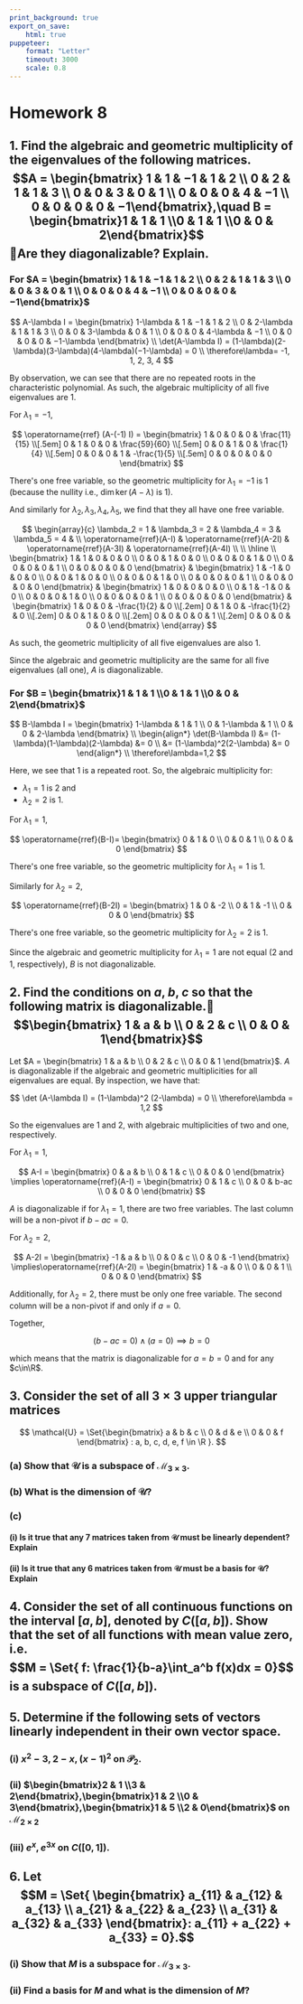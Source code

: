 ```yaml
---
print_background: true
export_on_save:
    html: true
puppeteer:
    format: "Letter"
    timeout: 3000
    scale: 0.8
---
```


# Homework 8

## 1. Find the algebraic and geometric multiplicity of the eigenvalues of the following matrices. $$A = \begin{bmatrix}    1 & 1 & −1 & 1 & 2 \\    0 & 2 & 1 & 1 & 3 \\    0 & 0 & 3 & 0 & 1 \\    0 & 0 & 0 & 4 & −1 \\    0 & 0 & 0 & 0 & −1\end{bmatrix},\quad B = \begin{bmatrix}1 & 1 & 1 \\0 & 1 & 1 \\0 & 0 & 2\end{bmatrix}$$Are they diagonalizable? Explain.

### For $A = \begin{bmatrix}    1 & 1 & −1 & 1 & 2 \\    0 & 2 & 1 & 1 & 3 \\    0 & 0 & 3 & 0 & 1 \\    0 & 0 & 0 & 4 & −1 \\    0 & 0 & 0 & 0 & −1\end{bmatrix}$

$$
A-\lambda I = \begin{bmatrix}
    1-\lambda & 1 & −1 & 1 & 2 \\
    0 & 2-\lambda & 1 & 1 & 3 \\
    0 & 0 & 3-\lambda & 0 & 1 \\
    0 & 0 & 0 & 4-\lambda & −1 \\
    0 & 0 & 0 & 0 & −1-\lambda
\end{bmatrix} \\
\det(A-\lambda I) =
(1-\lambda)(2-\lambda)(3-\lambda)(4-\lambda)(−1-\lambda) = 0 \\
\therefore\lambda= -1, 1, 2, 3, 4
$$

By observation, we can see that there are no repeated roots in the characteristic polynomial. As such, the algebraic multiplicity of all five eigenvalues are $1$.

For $\lambda_1=-1$,

$$
\operatorname{rref} (A-(-1) I) = \begin{bmatrix}
    1 & 0 & 0 & 0 & \frac{11}{15} \\[.5em]
    0 & 1 & 0 & 0 & \frac{59}{60} \\[.5em]
    0 & 0 & 1 & 0 & \frac{1}{4} \\[.5em]
    0 & 0 & 0 & 1 & -\frac{1}{5} \\[.5em]
    0 & 0 & 0 & 0 & 0
\end{bmatrix}
$$

There's one free variable, so the geometric multiplicity for $\lambda_1 = -1$ is $1$ (because the nullity i.e., $\dim\ker (A-\lambda)$ is $1$).

And similarly for $\lambda_2,\lambda_3,\lambda_4,\lambda_5$, we find that they all have one free variable.

$$
\begin{array}{c}
    \lambda_2 = 1 &
    \lambda_3 = 2 &
    \lambda_4 = 3 &
    \lambda_5 = 4 & \\
    \operatorname{rref}(A-I) &
    \operatorname{rref}(A-2I) &
    \operatorname{rref}(A-3I) &
    \operatorname{rref}(A-4I) \\
    \\ \hline \\
    \begin{bmatrix}
        1 & 1 & 0 & 0 & 0 \\
        0 & 0 & 1 & 0 & 0 \\
        0 & 0 & 0 & 1 & 0 \\
        0 & 0 & 0 & 0 & 1 \\
        0 & 0 & 0 & 0 & 0
    \end{bmatrix} &
    \begin{bmatrix}
        1 & -1 & 0 & 0 & 0 \\
        0 & 0 & 1 & 0 & 0 \\
        0 & 0 & 0 & 1 & 0 \\
        0 & 0 & 0 & 0 & 1 \\
        0 & 0 & 0 & 0 & 0
    \end{bmatrix} &
    \begin{bmatrix}
        1 & 0 & 0 & 0 & 0 \\
        0 & 1 & -1 & 0 & 0 \\
        0 & 0 & 0 & 1 & 0 \\
        0 & 0 & 0 & 0 & 1 \\
        0 & 0 & 0 & 0 & 0
    \end{bmatrix} &
    \begin{bmatrix}
        1 & 0 & 0 & -\frac{1}{2} & 0 \\[.2em]
        0 & 1 & 0 & -\frac{1}{2} & 0 \\[.2em]
        0 & 0 & 1 & 0 & 0 \\[.2em]
        0 & 0 & 0 & 0 & 1 \\[.2em]
        0 & 0 & 0 & 0 & 0
    \end{bmatrix}
\end{array}
$$

As such, the geometric multiplicity of all five eigenvalues are also $1$.

Since the algebraic and geometric multiplicity are the same for all five eigenvalues (all one), $A$ is diagonalizable.

### For $B = \begin{bmatrix}1 & 1 & 1 \\0 & 1 & 1 \\0 & 0 & 2\end{bmatrix}$

$$
B-\lambda I = \begin{bmatrix}
    1-\lambda & 1 & 1 \\
    0 & 1-\lambda & 1 \\
    0 & 0 & 2-\lambda
\end{bmatrix} \\
\begin{align*}
    \det(B-\lambda I) &=
    (1-\lambda)(1-\lambda)(2-\lambda) &= 0 \\
    &= (1-\lambda)^2(2-\lambda) &= 0
\end{align*}
\\
\therefore\lambda=1,2
$$

Here, we see that $1$ is a repeated root. So, the algebraic multiplicity for:

* $\lambda_1=1$ is $2$ and
* $\lambda_2=2$ is $1$.

For $\lambda_1=1$,

$$
\operatorname{rref}(B-I)= \begin{bmatrix}
    0 & 1 & 0 \\
    0 & 0 & 1 \\
    0 & 0 & 0
\end{bmatrix}
$$

There's one free variable, so the geometric multiplicity for $\lambda_1 = 1$ is $1$.

Similarly for $\lambda_2=2$,

$$
\operatorname{rref}(B-2I) = \begin{bmatrix}
    1 & 0 & -2 \\
    0 & 1 & -1 \\
    0 & 0 & 0
\end{bmatrix}
$$

There's one free variable, so the geometric multiplicity for $\lambda_2 = 2$ is $1$.

Since the algebraic and geometric multiplicity for $\lambda_1=1$ are not equal ($2$ and $1$, respectively), $B$ is not diagonalizable.

## 2. Find the conditions on $a$, $b$, $c$ so that the following matrix is diagonalizable.$$\begin{bmatrix}    1 & a & b \\    0 & 2 & c \\    0 & 0 & 1\end{bmatrix}$$

Let $A = \begin{bmatrix}
    1 & a & b \\
    0 & 2 & c \\
    0 & 0 & 1
\end{bmatrix}$. $A$ is diagonalizable if the algebraic and geometric multiplicities for all eigenvalues are equal. By inspection, we have that:

$$
\det (A-\lambda I) = (1-\lambda)^2 (2-\lambda) = 0 \\
\therefore\lambda = 1,2
$$

So the eigenvalues are $1$ and $2$, with algebraic multiplicities of two and one, respectively.

For $\lambda_1 = 1$,

$$
A-I = \begin{bmatrix}
    0 & a & b \\
    0 & 1 & c \\
    0 & 0 & 0
\end{bmatrix}
\implies \operatorname{rref}(A-I) = \begin{bmatrix}
    0 & 1 & c \\
    0 & 0 & b-ac \\
    0 & 0 & 0
\end{bmatrix}
$$

$A$ is diagonalizable if for $\lambda_1=1$, there are two free variables. The last column will be a non-pivot if $b-ac=0$.

For $\lambda_2=2$,

$$
A-2I = \begin{bmatrix}
    -1 & a & b \\
    0 & 0 & c \\
    0 & 0 & -1
\end{bmatrix}
\implies\operatorname{rref}(A-2I) = \begin{bmatrix}
    1 & -a & 0 \\
    0 & 0 & 1 \\
    0 & 0 & 0
\end{bmatrix}
$$

Additionally, for $\lambda_2=2$, there must be only one free variable. The second column will be a non-pivot if and only if $a=0$.

Together,

$$
(b-ac=0)\land (a=0) \implies b=0
$$

which means that the matrix is diagonalizable for $a=b=0$ and for any $c\in\R$.


## 3. Consider the set of all $3\times3$ upper triangular matrices
$$
\mathcal{U} = \Set{\begin{bmatrix}
    a & b & c \\
    0 & d & e \\
    0 & 0 & f
    \end{bmatrix} : a, b, c, d, e, f \in \R
}.
$$
### (a) Show that $\mathcal{U}$ is a subspace of $\mathcal{M}_{3\times3}$.

### (b) What is the dimension of $\mathcal{U}$?

### (c\)

#### (i) Is it true that any 7 matrices taken from $\mathcal{U}$ must be linearly dependent? Explain
#### (ii) Is it true that any 6 matrices taken from $\mathcal{U}$ must be a basis for $\mathcal{U}$? Explain

## 4. Consider the set of all continuous functions on the interval $[a, b]$, denoted by $C([a, b])$. Show that the set of all functions with mean value zero, i.e. $$M = \Set{    f: \frac{1}{b-a}\int_a^b f(x)dx = 0}$$ is a subspace of $C([a, b])$.

## 5. Determine if the following sets of vectors linearly independent in their own vector space.

### (i) $x^2 −3, 2 −x, (x −1)^2$ on $\mathcal{P}_2$.

### (ii) $\begin{bmatrix}2 & 1 \\3 & 2\end{bmatrix},\begin{bmatrix}1 & 2 \\0 & 3\end{bmatrix},\begin{bmatrix}1 & 5 \\2 & 0\end{bmatrix}$ on $\mathcal{M}_{2\times2}$

### (iii) $e^x, e^{3x}$ on $C([0, 1])$.


## 6. Let $$M = \Set{    \begin{bmatrix}    a_{11} & a_{12} & a_{13} \\    a_{21} & a_{22} & a_{23} \\    a_{31} & a_{32} & a_{33}    \end{bmatrix}: a_{11} + a_{22} + a_{33} = 0}.$$

### (i) Show that $M$ is a subspace for $\mathcal{M}_{3\times3}$.
### (ii) Find a basis for $M$ and what is the dimension of $M$?
